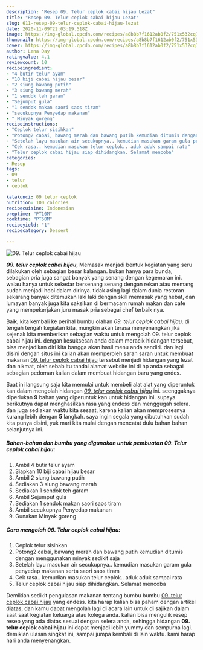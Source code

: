 ```yaml
---
description: "Resep 09. Telur ceplok cabai hijau Lezat"
title: "Resep 09. Telur ceplok cabai hijau Lezat"
slug: 611-resep-09-telur-ceplok-cabai-hijau-lezat
date: 2020-11-09T22:03:19.518Z
image: https://img-global.cpcdn.com/recipes/a8b8b7f1612ab0f2/751x532cq70/09-telur-ceplok-cabai-hijau-foto-resep-utama.jpg
thumbnail: https://img-global.cpcdn.com/recipes/a8b8b7f1612ab0f2/751x532cq70/09-telur-ceplok-cabai-hijau-foto-resep-utama.jpg
cover: https://img-global.cpcdn.com/recipes/a8b8b7f1612ab0f2/751x532cq70/09-telur-ceplok-cabai-hijau-foto-resep-utama.jpg
author: Lena Day
ratingvalue: 4.1
reviewcount: 10
recipeingredient:
- "4 butir telur ayam"
- "10 biji cabai hijau besar"
- "2 siung bawang putih"
- "3 siung bawang merah"
- "1 sendok teh garam"
- "Sejumput gula"
- "1 sendok makan saori saos tiram"
- "secukupnya Penyedap makanan"
- " Minyak goreng"
recipeinstructions:
- "Ceplok telur sisihkan"
- "Potong2 cabai, bawang merah dan bawang putih kemudian ditumis dengan menggunakan minyak sedikit saja"
- "Setelah layu masukan air secukupnya.. kemudian masukan garam gula penyedap makanan serta saori saos tiram"
- "Cek rasa.. kemudian masukan telur ceplok.. aduk aduk sampai rata"
- "Telur ceplok cabai hijau siap dihidangkan. Selamat mencoba"
categories:
- Resep
tags:
- 09
- telur
- ceplok

katakunci: 09 telur ceplok 
nutrition: 100 calories
recipecuisine: Indonesian
preptime: "PT10M"
cooktime: "PT50M"
recipeyield: "1"
recipecategory: Dessert

---
```



![09. Telur ceplok cabai hijau](https://img-global.cpcdn.com/recipes/a8b8b7f1612ab0f2/751x532cq70/09-telur-ceplok-cabai-hijau-foto-resep-utama.jpg)

<b><i>09. telur ceplok cabai hijau</i></b>, Memasak menjadi bentuk kegiatan yang seru dilakukan oleh sebagian besar kalangan. bukan hanya para bunda, sebagian pria juga sangat banyak yang senang dengan kegemaran ini. walau hanya untuk sekedar bersenang senang dengan rekan atau memang sudah menjadi hobi dalam dirinya. tidak asing lagi dalam dunia restoran sekarang banyak ditemukan laki laki dengan skill memasak yang hebat, dan lumayan banyak juga kita saksikan di bermacam rumah makan dan cafe yang mempekerjakan juru masak pria sebagai chef terbaik nya.



Baik, kita kembali ke perihal bumbu olahan <i>09. telur ceplok cabai hijau</i>. di tengah tengah kegiatan kita, mungkin akan terasa menyenangkan jika sejenak kita memberikan sebagian waktu untuk mengolah 09. telur ceplok cabai hijau ini. dengan kesuksesan anda dalam meracik hidangan tersebut, bisa menjadikan diri kita bangga akan hasil menu anda sendiri. dan lagi disini dengan situs ini kalian akan memperoleh saran saran untuk membuat makanan <u>09. telur ceplok cabai hijau</u> tersebut menjadi hidangan yang lezat dan nikmat, oleh sebab itu tandai alamat website ini di hp anda sebagai sebagian pedoman kalian dalam membuat hidangan baru yang endes.


Saat ini langsung saja kita memulai untuk membeli alat alat yang diperuntuk kan dalam mengolah hidangan <u><i>09. telur ceplok cabai hijau</i></u> ini. seenggaknya diperlukan <b>9</b> bahan yang diperuntuk kan untuk hidangan ini. supaya berikutnya dapat menghasilkan rasa yang endess dan menggugah selera. dan juga sediakan waktu kita sesaat, karena kalian akan memprosesnya kurang lebih dengan <b>5</b> langkah. saya ingin segala yang dibutuhkan sudah kita punya disini, yuk mari kita mulai dengan mencatat dulu bahan bahan selanjutnya ini.

<!--inarticleads1-->

##### Bahan-bahan dan bumbu yang digunakan untuk pembuatan 09. Telur ceplok cabai hijau:

1. Ambil 4 butir telur ayam
1. Siapkan 10 biji cabai hijau besar
1. Ambil 2 siung bawang putih
1. Sediakan 3 siung bawang merah
1. Sediakan 1 sendok teh garam
1. Ambil Sejumput gula
1. Sediakan 1 sendok makan saori saos tiram
1. Ambil secukupnya Penyedap makanan
1. Gunakan  Minyak goreng




<!--inarticleads2-->

##### Cara mengolah 09. Telur ceplok cabai hijau:

1. Ceplok telur sisihkan
1. Potong2 cabai, bawang merah dan bawang putih kemudian ditumis dengan menggunakan minyak sedikit saja
1. Setelah layu masukan air secukupnya.. kemudian masukan garam gula penyedap makanan serta saori saos tiram
1. Cek rasa.. kemudian masukan telur ceplok.. aduk aduk sampai rata
1. Telur ceplok cabai hijau siap dihidangkan. Selamat mencoba




Demikian sedikit pengulasan makanan tentang bumbu bumbu <u>09. telur ceplok cabai hijau</u> yang endess. kita harap kalian bisa paham dengan artikel diatas, dan kamu dapat mengolah lagi di acara lain untuk di sajikan dalam saat saat kegiatan keluarga atau kolega anda. kalian bisa mengulik resep resep yang ada diatas sesuai dengan selera anda, sehingga hidangan <b>09. telur ceplok cabai hijau</b> ini dapat menjadi lebih yummy dan sempurna lagi. demikian ulasan singkat ini, sampai jumpa kembali di lain waktu. kami harap hari anda menyenangkan.
